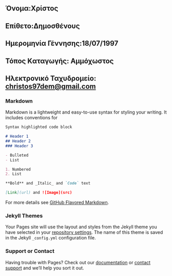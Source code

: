 

## Όνομα:Χρίστος
## Επίθετο:Δημοσθένους
## Ημερομηνία Γέννησης:18/07/1997
## Τόπος Kαταγωγής: Αμμόχωστος
## Ηλεκτρονικό Ταχυδρομείο: christos97dem@gmail.com


### Markdown

Markdown is a lightweight and easy-to-use syntax for styling your writing. It includes conventions for

```markdown
Syntax highlighted code block

# Header 1
## Header 2
### Header 3

- Bulleted
- List

1. Numbered
2. List

**Bold** and _Italic_ and `Code` text

[Link](url) and ![Image](src)
```

For more details see [GitHub Flavored Markdown](https://guides.github.com/features/mastering-markdown/).

### Jekyll Themes

Your Pages site will use the layout and styles from the Jekyll theme you have selected in your [repository settings](https://github.com/christosdemosthenous/cv/settings). The name of this theme is saved in the Jekyll `_config.yml` configuration file.

### Support or Contact

Having trouble with Pages? Check out our [documentation](https://help.github.com/categories/github-pages-basics/) or [contact support](https://github.com/contact) and we’ll help you sort it out.
